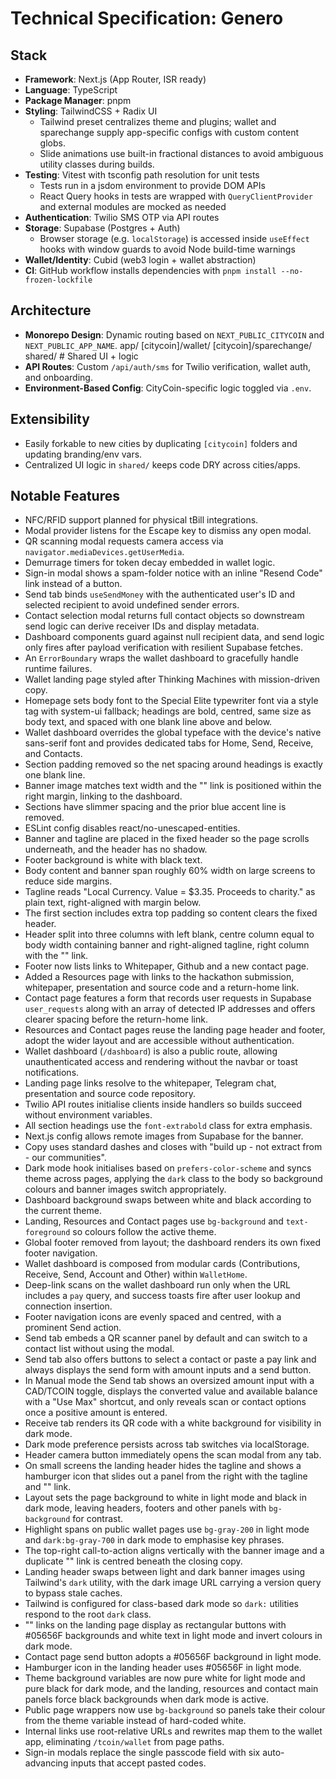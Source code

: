 # Technical Specification: Genero

## Stack

- **Framework**: Next.js (App Router, ISR ready)
- **Language**: TypeScript
- **Package Manager**: pnpm
- **Styling**: TailwindCSS + Radix UI
  - Tailwind preset centralizes theme and plugins; wallet and sparechange supply app-specific configs with custom content globs.
  - Slide animations use built-in fractional distances to avoid ambiguous utility classes during builds.
- **Testing**: Vitest with tsconfig path resolution for unit tests
  - Tests run in a jsdom environment to provide DOM APIs
  - React Query hooks in tests are wrapped with `QueryClientProvider` and external modules are mocked as needed
- **Authentication**: Twilio SMS OTP via API routes
- **Storage**: Supabase (Postgres + Auth)
  - Browser storage (e.g. `localStorage`) is accessed inside `useEffect` hooks with window guards to avoid Node build-time warnings
- **Wallet/Identity**: Cubid (web3 login + wallet abstraction)
- **CI**: GitHub workflow installs dependencies with `pnpm install --no-frozen-lockfile`

## Architecture

- **Monorepo Design**: Dynamic routing based on `NEXT_PUBLIC_CITYCOIN` and `NEXT_PUBLIC_APP_NAME`.
  app/
  [citycoin]/wallet/
  [citycoin]/sparechange/
  shared/ # Shared UI + logic
- **API Routes**: Custom `/api/auth/sms` for Twilio verification, wallet auth, and onboarding.
- **Environment-Based Config**: CityCoin-specific logic toggled via `.env`.

## Extensibility

- Easily forkable to new cities by duplicating `[citycoin]` folders and updating branding/env vars.
- Centralized UI logic in `shared/` keeps code DRY across cities/apps.

## Notable Features

- NFC/RFID support planned for physical tBill integrations.
- Modal provider listens for the Escape key to dismiss any open modal.
- QR scanning modal requests camera access via `navigator.mediaDevices.getUserMedia`.
- Demurrage timers for token decay embedded in wallet logic.
- Sign-in modal shows a spam-folder notice with an inline "Resend Code" link instead of a button.
- Send tab binds `useSendMoney` with the authenticated user's ID and selected recipient to avoid undefined sender errors.
- Contact selection modal returns full contact objects so downstream send logic can derive receiver IDs and display metadata.
- Dashboard components guard against null recipient data, and send logic only fires after payload verification with resilient Supabase fetches.
- An `ErrorBoundary` wraps the wallet dashboard to gracefully handle runtime failures.
- Wallet landing page styled after Thinking Machines with mission-driven copy.
- Homepage sets body font to the Special Elite typewriter font via a style tag with system-ui fallback; headings are bold, centred, same size as body text, and spaced with one blank line above and below.
- Wallet dashboard overrides the global typeface with the device's native sans-serif font and provides dedicated tabs for Home, Send, Receive, and Contacts.
- Section padding removed so the net spacing around headings is exactly one blank line.
- Banner image matches text width and the "<open my wallet>" link is positioned within the right margin, linking to the dashboard.
- Sections have slimmer spacing and the prior blue accent line is removed.
- ESLint config disables react/no-unescaped-entities.
- Banner and tagline are placed in the fixed header so the page scrolls underneath, and the header has no shadow.
- Footer background is white with black text.
- Body content and banner span roughly 60% width on large screens to reduce side margins.
- Tagline reads "Local Currency. Value = $3.35. Proceeds to charity." as plain text, right-aligned with margin below.
- The first section includes extra top padding so content clears the fixed header.
- Header split into three columns with left blank, centre column equal to body width containing banner and right-aligned tagline, right column with the "<open my wallet>" link.
- Footer now lists links to Whitepaper, Github and a new contact page.
- Added a Resources page with links to the hackathon submission, whitepaper, presentation and source code and a return-home link.
- Contact page features a form that records user requests in Supabase `user_requests` along with an array of detected IP addresses and offers clearer spacing before the return-home link.
- Resources and Contact pages reuse the landing page header and footer, adopt the wider layout and are accessible without authentication.
- Wallet dashboard (`/dashboard`) is also a public route, allowing unauthenticated access and rendering without the navbar or toast notifications.
- Landing page links resolve to the whitepaper, Telegram chat, presentation and source code repository.
- Twilio API routes initialise clients inside handlers so builds succeed without environment variables.
- All section headings use the `font-extrabold` class for extra emphasis.
- Next.js config allows remote images from Supabase for the banner.
- Copy uses standard dashes and closes with "build up - not extract from - our communities".
- Dark mode hook initialises based on `prefers-color-scheme` and syncs theme across pages, applying the `dark` class to the body so background colours and banner images switch appropriately.
- Dashboard background swaps between white and black according to the current theme.
- Landing, Resources and Contact pages use `bg-background` and `text-foreground` so colours follow the active theme.
- Global footer removed from layout; the dashboard renders its own fixed footer navigation.
- Wallet dashboard is composed from modular cards (Contributions, Receive, Send, Account and Other) within `WalletHome`.
- Deep-link scans on the wallet dashboard run only when the URL includes a `pay` query, and success toasts fire after user lookup and connection insertion.
- Footer navigation icons are evenly spaced and centred, with a prominent Send action.
- Send tab embeds a QR scanner panel by default and can switch to a contact list without using the modal.
- Send tab also offers buttons to select a contact or paste a pay link and always displays the send form with amount inputs and a send button.
- In Manual mode the Send tab shows an oversized amount input with a CAD/TCOIN toggle, displays the converted value and available balance with a "Use Max" shortcut, and only reveals scan or contact options once a positive amount is entered.
- Receive tab renders its QR code with a white background for visibility in dark mode.
- Dark mode preference persists across tab switches via localStorage.
- Header camera button immediately opens the scan modal from any tab.
- On small screens the landing header hides the tagline and shows a hamburger icon that slides out a panel from the right with the tagline and "<open my wallet>" link.
- Layout sets the page background to white in light mode and black in dark mode, leaving headers, footers and other panels with `bg-background` for contrast.
- Highlight spans on public wallet pages use `bg-gray-200` in light mode and `dark:bg-gray-700` in dark mode to emphasise key phrases.
- The top-right call-to-action aligns vertically with the banner image and a duplicate "<open my wallet>" link is centred beneath the closing copy.
- Landing header swaps between light and dark banner images using Tailwind's `dark` utility, with the dark image URL carrying a version query to bypass stale caches.
- Tailwind is configured for class-based dark mode so `dark:` utilities respond to the root `dark` class.
- "<open my wallet>" links on the landing page display as rectangular buttons with #05656F backgrounds and white text in light mode and invert colours in dark mode.
- Contact page send button adopts a #05656F background in light mode.
- Hamburger icon in the landing header uses #05656F in light mode.
- Theme background variables are now pure white for light mode and pure black for dark mode, and the landing, resources and contact main panels force black backgrounds when dark mode is active.
- Public page wrappers now use `bg-background` so panels take their colour from the theme variable instead of hard-coded white.
- Internal links use root-relative URLs and rewrites map them to the wallet app, eliminating `/tcoin/wallet` from page paths.
- Sign-in modals replace the single passcode field with six auto-advancing inputs that accept pasted codes.
